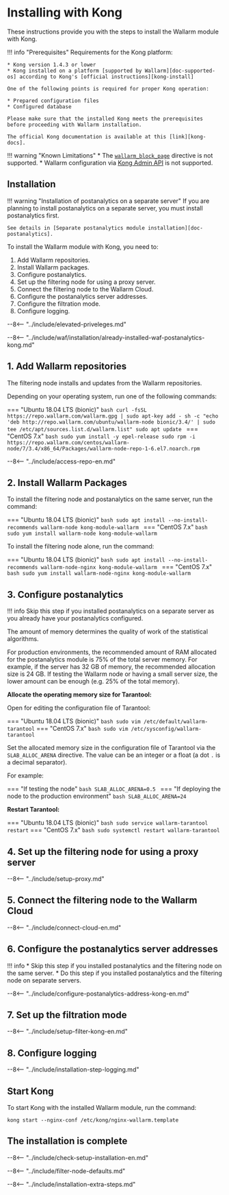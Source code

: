 [kong-install]:         https://konghq.com/get-started/#install
[kong-docs]:            https://getkong.org/docs/
[kong-admin-api]:       https://getkong.org/docs/0.10.x/admin-api/

[doc-wallarmblockpage]: configure-parameters-en.md#wallarm_block_page
[doc-postanalytics]:    installation-postanalytics-en.md
[doc-supported-os]:     supported-platforms.md
[waf-installation-instr-middle]:             /2.18/admin-en/installation-kong-en/
[versioning-policy]:                         ../updating-migrating/versioning-policy.md#version-list

# Installing with Kong

These instructions provide you with the steps to install the Wallarm module with Kong.

!!! info "Prerequisites"
    Requirements for the Kong platform:

    * Kong version 1.4.3 or lower
    * Kong installed on a platform [supported by Wallarm][doc-supported-os] according to Kong's [official instructions][kong-install]
    
    One of the following points is required for proper Kong operation:
    
    * Prepared configuration files
    * Configured database
    
    Please make sure that the installed Kong meets the prerequisites before proceeding with Wallarm installation.
    
    The official Kong documentation is available at this [link][kong-docs].

!!! warning "Known Limitations"
    * The [`wallarm_block_page`][doc-wallarmblockpage] directive is not supported.
    * Wallarm configuration via [Kong Admin API][kong-admin-api] is not supported.

## Installation

!!! warning "Installation of postanalytics on a separate server"
    If you are planning to install postanalytics on a separate server, you must install postanalytics first. 
    
    See details in [Separate postanalytics module installation][doc-postanalytics].

To install the Wallarm module with Kong, you need to:

1. Add Wallarm repositories.
2. Install Wallarm packages.
3. Configure postanalytics.
4. Set up the filtering node for using a proxy server.
5. Connect the filtering node to the Wallarm Cloud.
6. Configure the postanalytics server addresses.
7. Configure the filtration mode.
8. Configure logging.

--8<-- "../include/elevated-priveleges.md"

--8<-- "../include/waf/installation/already-installed-waf-postanalytics-kong.md"

## 1. Add Wallarm repositories

The filtering node installs and updates from the Wallarm repositories.

Depending on your operating system, run one of the following commands:

=== "Ubuntu 18.04 LTS (bionic)"
    ```bash
    curl -fsSL https://repo.wallarm.com/wallarm.gpg | sudo apt-key add -
    sh -c "echo 'deb http://repo.wallarm.com/ubuntu/wallarm-node bionic/3.4/' | sudo tee /etc/apt/sources.list.d/wallarm.list"
    sudo apt update
    ```
=== "CentOS 7.x"
    ```bash
    sudo yum install -y epel-release
    sudo rpm -i https://repo.wallarm.com/centos/wallarm-node/7/3.4/x86_64/Packages/wallarm-node-repo-1-6.el7.noarch.rpm
    ```

--8<-- "../include/access-repo-en.md"

## 2. Install Wallarm Packages

To install the filtering node and postanalytics on the same server, run the command:

=== "Ubuntu 18.04 LTS (bionic)"
    ```bash
    sudo apt install --no-install-recommends wallarm-node kong-module-wallarm
    ```
=== "CentOS 7.x"
    ```bash
    sudo yum install wallarm-node kong-module-wallarm
    ```

To install the filtering node alone, run the command:

=== "Ubuntu 18.04 LTS (bionic)"
    ```bash
    sudo apt install --no-install-recommends wallarm-node-nginx kong-module-wallarm
    ```
=== "CentOS 7.x"
    ```bash
    sudo yum install wallarm-node-nginx kong-module-wallarm
    ```

## 3. Configure postanalytics 

!!! info
    Skip this step if you installed postanalytics on a separate server as you already have your postanalytics configured.

The amount of memory determines the quality of work of the statistical algorithms.

For production environments, the recommended amount of RAM allocated for the postanalytics module is 75% of the total server memory. For example, if the server has 32 GB of memory, the recommended allocation size is 24 GB. If testing the Wallarm node or having a small server size, the lower amount can be enough (e.g. 25% of the total memory).

**Allocate the operating memory size for Tarantool:**

Open for editing the configuration file of Tarantool:

=== "Ubuntu 18.04 LTS (bionic)"
    ``` bash
    sudo vim /etc/default/wallarm-tarantool
    ```
=== "CentOS 7.x"
    ``` bash
    sudo vim /etc/sysconfig/wallarm-tarantool
    ```

Set the allocated memory size in the configuration file of Tarantool via the `SLAB_ALLOC_ARENA` directive. The value can be an integer or a float (a dot `.` is a decimal separator).

For example:

=== "If testing the node"
    ```bash
    SLAB_ALLOC_ARENA=0.5
    ```
=== "If deploying the node to the production environment"
    ```bash
    SLAB_ALLOC_ARENA=24
    ```

**Restart Tarantool:**

=== "Ubuntu 18.04 LTS (bionic)"
    ``` bash
    sudo service wallarm-tarantool restart
    ```
=== "CentOS 7.x"
    ``` bash
    sudo systemctl restart wallarm-tarantool
    ```

## 4. Set up the filtering node for using a proxy server

--8<-- "../include/setup-proxy.md"

## 5. Connect the filtering node to the Wallarm Cloud

--8<-- "../include/connect-cloud-en.md"

## 6. Configure the postanalytics server addresses

!!! info
    * Skip this step if you installed postanalytics and the filtering node on the same server.
    * Do this step if you installed postanalytics and the filtering node on separate servers.

--8<-- "../include/configure-postanalytics-address-kong-en.md"

## 7. Set up the filtration mode

--8<-- "../include/setup-filter-kong-en.md"

## 8. Configure logging

--8<-- "../include/installation-step-logging.md"

## Start Kong

To start Kong with the installed Wallarm module, run the command:

```
kong start --nginx-conf /etc/kong/nginx-wallarm.template
```

## The installation is complete

--8<-- "../include/check-setup-installation-en.md"

--8<-- "../include/filter-node-defaults.md"

--8<-- "../include/installation-extra-steps.md"